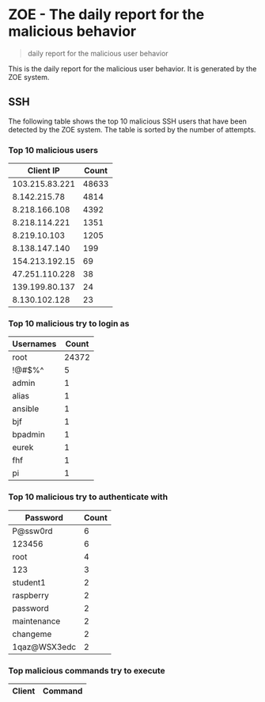 # ZOE - The daily report for the malicious behavior

> daily report for the malicious user behavior

This is the daily report for the malicious user behavior. It is generated by the ZOE system.

## SSH

The following table shows the top 10 malicious SSH users that have been detected by the ZOE
system. The table is sorted by the number of attempts.

### Top 10 malicious users

| Client IP | Count    |
|-----------|----------|
| 103.215.83.221 | 48633 |
| 8.142.215.78 | 4814 |
| 8.218.166.108 | 4392 |
| 8.218.114.221 | 1351 |
| 8.219.10.103 | 1205 |
| 8.138.147.140 | 199 |
| 154.213.192.15 | 69 |
| 47.251.110.228 | 38 |
| 139.199.80.137 | 24 |
| 8.130.102.128 | 23 |

### Top 10 malicious try to login as

| Usernames | Count    |
|-----------|----------|
| root | 24372 |
| !@#$%^ | 5 |
| admin | 1 |
| alias | 1 |
| ansible | 1 |
| bjf | 1 |
| bpadmin | 1 |
| eurek | 1 |
| fhf | 1 |
| pi | 1 |

### Top 10 malicious try to authenticate with

| Password | Count    |
|-----------|----------|
| P@ssw0rd | 6 |
| 123456 | 6 |
| root | 4 |
| 123 | 3 |
| student1 | 2 |
| raspberry | 2 |
| password | 2 |
| maintenance | 2 |
| changeme | 2 |
| 1qaz@WSX3edc | 2 |

### Top malicious commands try to execute

| Client | Command |
|--------|---------|

